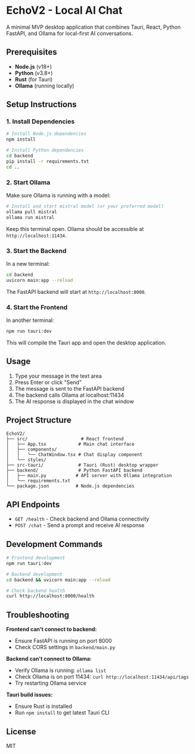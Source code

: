 # EchoV2 - Local AI Chat

A minimal MVP desktop application that combines Tauri, React, Python FastAPI, and Ollama for local-first AI conversations.

## Prerequisites

- **Node.js** (v18+)
- **Python** (v3.8+)
- **Rust** (for Tauri)
- **Ollama** (running locally)

## Setup Instructions

### 1. Install Dependencies

```bash
# Install Node.js dependencies
npm install

# Install Python dependencies
cd backend
pip install -r requirements.txt
cd ..
```

### 2. Start Ollama

Make sure Ollama is running with a model:

```bash
# Install and start mistral model (or your preferred model)
ollama pull mistral
ollama run mistral
```

Keep this terminal open. Ollama should be accessible at `http://localhost:11434`.

### 3. Start the Backend

In a new terminal:

```bash
cd backend
uvicorn main:app --reload
```

The FastAPI backend will start at `http://localhost:8000`.

### 4. Start the Frontend

In another terminal:

```bash
npm run tauri:dev
```

This will compile the Tauri app and open the desktop application.

## Usage

1. Type your message in the text area
2. Press Enter or click "Send"
3. The message is sent to the FastAPI backend
4. The backend calls Ollama at localhost:11434
5. The AI response is displayed in the chat window

## Project Structure

```
EchoV2/
├── src/                    # React frontend
│   ├── App.tsx            # Main chat interface
│   ├── components/
│   │   └── ChatWindow.tsx # Chat display component
│   └── styles/
├── src-tauri/             # Tauri (Rust) desktop wrapper
├── backend/               # Python FastAPI backend
│   ├── main.py           # API server with Ollama integration
│   └── requirements.txt
└── package.json          # Node.js dependencies
```

## API Endpoints

- `GET /health` - Check backend and Ollama connectivity
- `POST /chat` - Send a prompt and receive AI response

## Development Commands

```bash
# Frontend development
npm run tauri:dev

# Backend development  
cd backend && uvicorn main:app --reload

# Check backend health
curl http://localhost:8000/health
```

## Troubleshooting

**Frontend can't connect to backend:**
- Ensure FastAPI is running on port 8000
- Check CORS settings in `backend/main.py`

**Backend can't connect to Ollama:**
- Verify Ollama is running: `ollama list`
- Check Ollama is on port 11434: `curl http://localhost:11434/api/tags`
- Try restarting Ollama service

**Tauri build issues:**
- Ensure Rust is installed
- Run `npm install` to get latest Tauri CLI

## License

MIT